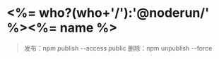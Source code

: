 # <%= who?(who+'/'):'@noderun/' %><%= name %>

> 发布：npm publish --access public
> 删除：npm unpublish --force